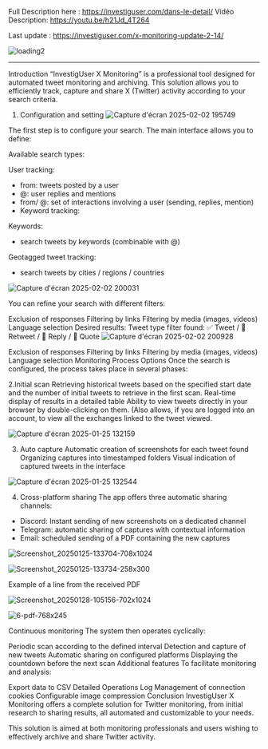 

Full Description here :  https://investiguser.com/dans-le-detail/
Vidéo Description: https://youtu.be/h21Jd_4T264

Last update : https://investiguser.com/x-monitoring-update-2-14/


![loading2](https://github.com/user-attachments/assets/dd0c1dfe-9515-4e90-be16-cdd260989105)

------
Introduction
“InvestigUser X Monitoring” is a professional tool designed for automated tweet monitoring and archiving. This solution allows you to efficiently track, capture and share X (Twitter) activity according to your search criteria.

1. Configuration and setting
![Capture d'écran 2025-02-02 195749](https://github.com/user-attachments/assets/3d8ba2b5-c23e-406a-b435-0fc72e0c0fb2)



The first step is to configure your search. The main interface allows you to define:

Available search types:

User tracking:
* from: tweets posted by a user
* @: user replies and mentions
* from/ @: set of interactions involving a user (sending, replies, mention)
* Keyword tracking:

Keywords: 
* search tweets by keywords (combinable with @)

Geotagged tweet tracking:
* search tweets by cities / regions / countries

![Capture d'écran 2025-02-02 200031](https://github.com/user-attachments/assets/ce96ce4e-70fa-4239-8e8d-aa282a5e3d8e)


You can refine your search with different filters:

Exclusion of responses
Filtering by links
Filtering by media (images, videos)
Language selection
Desired results: Tweet type filter found:
✅ Tweet / 🔄 Retweet / 🎯 Reply / 🎯 Quote
![Capture d'écran 2025-02-02 200928](https://github.com/user-attachments/assets/7efa9a7b-d7f2-41d3-a472-9f602b204b51)



Exclusion of responses
Filtering by links
Filtering by media (images, videos)
Language selection
Monitoring Process Options
Once the search is configured, the process takes place in several phases:

2.Initial scan
Retrieving historical tweets based on the specified start date and the number of initial tweets to retrieve in the first scan.
Real-time display of results in a detailed table
Ability to view tweets directly in your browser by double-clicking on them. (Also allows, if you are logged into an account, to view all the exchanges linked to the tweet viewed.

![Capture d'écran 2025-01-25 132159](https://github.com/user-attachments/assets/57ba789e-d2dc-4277-8fd2-c0433784fc0a)


3. Auto capture
Automatic creation of screenshots for each tweet found
Organizing captures into timestamped folders
Visual indication of captured tweets in the interface

![Capture d'écran 2025-01-25 132544](https://github.com/user-attachments/assets/5aec0735-8d28-4971-a4b9-47798e7dd9b4)



4. Cross-platform sharing The app offers three automatic sharing channels:
- Discord: Instant sending of new screenshots on a dedicated channel
- Telegram: automatic sharing of captures with contextual information
- Email: scheduled sending of a PDF containing the new captures

![Screenshot_20250125-133704-708x1024](https://github.com/user-attachments/assets/f897e7de-f835-4a45-b93b-ded045576324)

![Screenshot_20250125-133734-258x300](https://github.com/user-attachments/assets/7ff80b80-7bbd-4f06-abbd-fd3c821f04bc)




Example of a line from the received PDF

![Screenshot_20250128-105156-702x1024](https://github.com/user-attachments/assets/8c312500-73e5-4e88-a832-e2125568f938)

![6-pdf-768x245](https://github.com/user-attachments/assets/9112ce51-0abd-4048-80dc-1cd57d073627)


Continuous monitoring
The system then operates cyclically:

Periodic scan according to the defined interval
Detection and capture of new tweets
Automatic sharing on configured platforms
Displaying the countdown before the next scan
Additional features
To facilitate monitoring and analysis:

Export data to CSV
Detailed Operations Log
Management of connection cookies
Configurable image compression
Conclusion
InvestigUser X Monitoring offers a complete solution for Twitter monitoring, from initial research to sharing results, all automated and customizable to your needs.

This solution is aimed at both monitoring professionals and users wishing to effectively archive and share Twitter activity.
